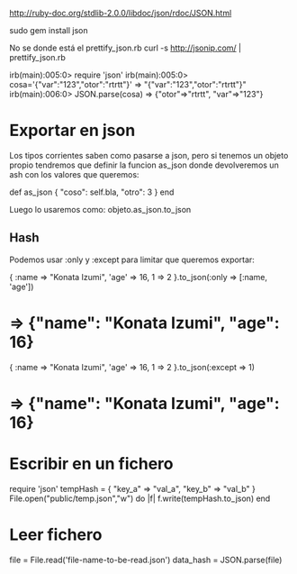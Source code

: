 http://ruby-doc.org/stdlib-2.0.0/libdoc/json/rdoc/JSON.html

sudo gem install json

No se donde está el prettify_json.rb
curl -s http://jsonip.com/ | prettify_json.rb


irb(main):005:0> require 'json'
irb(main):005:0> cosa='{"var":"123","otor":"rtrtt"}'
=> "{\"var\":\"123\",\"otor\":\"rtrtt\"}"
irb(main):006:0> JSON.parse(cosa)
=> {"otor"=>"rtrtt", "var"=>"123"}

# Exportar en json
Los tipos corrientes saben como pasarse a json, pero si tenemos un objeto propio tendremos que definir la funcion as_json donde devolveremos un ash con los valores que queremos:

def as_json
  {
    "coso": self.bla,
    "otro": 3
  }
end

Luego lo usaremos como:
objeto.as_json.to_json

## Hash
Podemos usar :only y :except para limitar que queremos exportar:

  { :name => "Konata Izumi", 'age' => 16, 1 => 2 }.to_json(:only => [:name, 'age'])
  # => {"name": "Konata Izumi", "age": 16}

  { :name => "Konata Izumi", 'age' => 16, 1 => 2 }.to_json(:except => 1)
  # => {"name": "Konata Izumi", "age": 16}

# Escribir en un fichero

require 'json'
tempHash = {
    "key_a" => "val_a",
    "key_b" => "val_b"
}
File.open("public/temp.json","w") do |f|
  f.write(tempHash.to_json)
end

# Leer fichero
file = File.read('file-name-to-be-read.json')
data_hash = JSON.parse(file)

